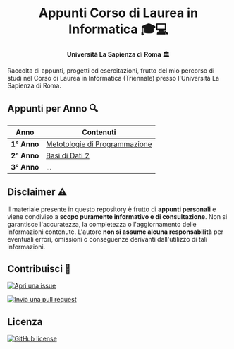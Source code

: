 <div align="center">

# Appunti Corso di Laurea in Informatica 🎓💻

**Università La Sapienza di Roma** 🏛️

</div>

Raccolta di appunti, progetti ed esercitazioni, frutto del mio percorso di studi nel Corso di Laurea in Informatica (Triennale) presso l'Università La Sapienza di Roma.

## Appunti per Anno 🔍 

| Anno | Contenuti |
|---|---|
| **1° Anno** | [Metotologie di Programmazione](1_anno/README.md) |
| **2° Anno** | [Basi di Dati 2](2_anno/bd2/README.md) |
| **3° Anno** |  ... |

## Disclaimer ⚠️

Il materiale presente in questo repository è frutto di **appunti personali** e viene condiviso a **scopo puramente informativo e di consultazione**. Non si garantisce l'accuratezza, la completezza o l'aggiornamento delle informazioni contenute. L'autore **non si assume alcuna responsabilità** per eventuali errori, omissioni o conseguenze derivanti dall'utilizzo di tali informazioni.

## Contribuisci 🤝
  
[![Apri una issue](https://img.shields.io/badge/Apri%20una%20issue-blue)](https://github.com/StefanoBollella/Appunti_Universitari/issues)

[![Invia una pull request](https://img.shields.io/badge/Invia%20una%20pull%20request-green)](https://github.com/StefanoBollella/Appunti_Universitari/pulls)


## Licenza

[![GitHub license](https://img.shields.io/github/license/StefanoBollella/Appunti_Universitari)](https://github.com/StefanoBollella/Appunti_Universitari/blob/main/LICENSE)



